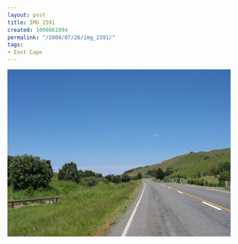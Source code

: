 ```yaml
---
layout: post
title: IMG_2591
created: 1090861994
permalink: "/2004/07/26/img_2591/"
tags:
- East Cape
---
```


<img src="/image/images/img_2591-875.jpg"/>

